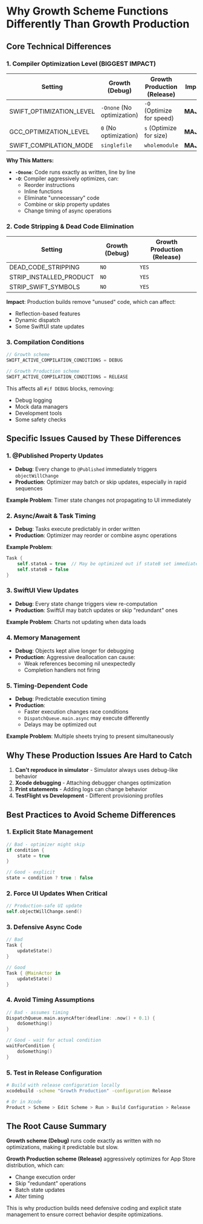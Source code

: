 # Why Growth Scheme Functions Differently Than Growth Production

## Core Technical Differences

### 1. **Compiler Optimization Level** (BIGGEST IMPACT)

| Setting | Growth (Debug) | Growth Production (Release) | Impact |
|---------|---------------|----------------------------|---------|
| SWIFT_OPTIMIZATION_LEVEL | `-Onone` (No optimization) | `-O` (Optimize for speed) | **MAJOR** |
| GCC_OPTIMIZATION_LEVEL | `0` (No optimization) | `s` (Optimize for size) | **MAJOR** |
| SWIFT_COMPILATION_MODE | `singlefile` | `wholemodule` | **MAJOR** |

**Why This Matters:**
- **`-Onone`**: Code runs exactly as written, line by line
- **`-O`**: Compiler aggressively optimizes, can:
  - Reorder instructions
  - Inline functions
  - Eliminate "unnecessary" code
  - Combine or skip property updates
  - Change timing of async operations

### 2. **Code Stripping & Dead Code Elimination**

| Setting | Growth (Debug) | Growth Production (Release) |
|---------|---------------|----------------------------|
| DEAD_CODE_STRIPPING | `NO` | `YES` |
| STRIP_INSTALLED_PRODUCT | `NO` | `YES` |
| STRIP_SWIFT_SYMBOLS | `NO` | `YES` |

**Impact**: Production builds remove "unused" code, which can affect:
- Reflection-based features
- Dynamic dispatch
- Some SwiftUI state updates

### 3. **Compilation Conditions**

```swift
// Growth scheme
SWIFT_ACTIVE_COMPILATION_CONDITIONS = DEBUG

// Growth Production scheme  
SWIFT_ACTIVE_COMPILATION_CONDITIONS = RELEASE
```

This affects all `#if DEBUG` blocks, removing:
- Debug logging
- Mock data managers
- Development tools
- Some safety checks

## Specific Issues Caused by These Differences

### 1. **@Published Property Updates**
- **Debug**: Every change to `@Published` immediately triggers `objectWillChange`
- **Production**: Optimizer may batch or skip updates, especially in rapid sequences

**Example Problem**: Timer state changes not propagating to UI immediately

### 2. **Async/Await & Task Timing**
- **Debug**: Tasks execute predictably in order written
- **Production**: Optimizer may reorder or combine async operations

**Example Problem**: 
```swift
Task {
    self.stateA = true  // May be optimized out if stateB set immediately
    self.stateB = false
}
```

### 3. **SwiftUI View Updates**
- **Debug**: Every state change triggers view re-computation
- **Production**: SwiftUI may batch updates or skip "redundant" ones

**Example Problem**: Charts not updating when data loads

### 4. **Memory Management**
- **Debug**: Objects kept alive longer for debugging
- **Production**: Aggressive deallocation can cause:
  - Weak references becoming nil unexpectedly
  - Completion handlers not firing

### 5. **Timing-Dependent Code**
- **Debug**: Predictable execution timing
- **Production**: 
  - Faster execution changes race conditions
  - `DispatchQueue.main.async` may execute differently
  - Delays may be optimized out

**Example Problem**: Multiple sheets trying to present simultaneously

## Why These Production Issues Are Hard to Catch

1. **Can't reproduce in simulator** - Simulator always uses debug-like behavior
2. **Xcode debugging** - Attaching debugger changes optimization
3. **Print statements** - Adding logs can change behavior
4. **TestFlight vs Development** - Different provisioning profiles

## Best Practices to Avoid Scheme Differences

### 1. **Explicit State Management**
```swift
// Bad - optimizer might skip
if condition {
    state = true
}

// Good - explicit
state = condition ? true : false
```

### 2. **Force UI Updates When Critical**
```swift
// Production-safe UI update
self.objectWillChange.send()
```

### 3. **Defensive Async Code**
```swift
// Bad
Task {
    updateState()
}

// Good
Task { @MainActor in
    updateState()
}
```

### 4. **Avoid Timing Assumptions**
```swift
// Bad - assumes timing
DispatchQueue.main.asyncAfter(deadline: .now() + 0.1) {
    doSomething()
}

// Good - wait for actual condition
waitForCondition { 
    doSomething()
}
```

### 5. **Test in Release Configuration**
```bash
# Build with release configuration locally
xcodebuild -scheme "Growth Production" -configuration Release

# Or in Xcode
Product > Scheme > Edit Scheme > Run > Build Configuration > Release
```

## The Root Cause Summary

**Growth scheme (Debug)** runs code exactly as written with no optimizations, making it predictable but slow.

**Growth Production scheme (Release)** aggressively optimizes for App Store distribution, which can:
- Change execution order
- Skip "redundant" operations  
- Batch state updates
- Alter timing

This is why production builds need defensive coding and explicit state management to ensure correct behavior despite optimizations.